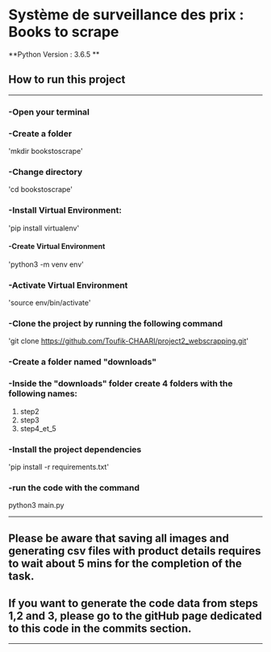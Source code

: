 # Système de surveillance des prix : Books to scrape

**Python Version : 3.6.5 **

## How to run this project
***

### -Open your terminal

### -Create a folder 

 'mkdir bookstoscrape'

### -Change directory

'cd bookstoscrape'

### -Install Virtual Environment:

 'pip install virtualenv'
 
#### -Create Virtual Environment
 'python3 -m venv env'
 
### -Activate Virtual Environment
'source env/bin/activate'

### -Clone the project by running the following command
'git clone https://github.com/Toufik-CHAARI/project2_webscrapping.git'

### -Create a folder named "downloads"

### -Inside the "downloads" folder create 4 folders with the following names:

1. step2
2. step3
3. step4_et_5

### -Install the project dependencies 

'pip install -r requirements.txt'

### -run the code with the command
python3 main.py

***

## **Please be aware that saving all images and   generating csv files with product details requires to wait about 5 mins for the completion of the task.**

## **If you want to generate the code data from steps 1,2 and 3, please go to the gitHub page dedicated to this code in the commits section.**

***
